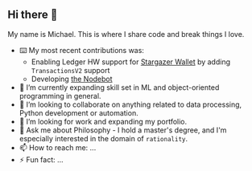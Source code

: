 ## Hi there 👋

My name is Michael. This is where I share code and break things I love.

- ⌨️ My most recent contributions was:
    * Enabling Ledger HW support for [Stargazer Wallet](https://github.com/buzzgreyday/stargazer-wallet-ledger) by adding `TransactionsV2` support
    * Developing [the Nodebot](https://github.com/buzzgreyday/hgtp-node-discord-bot)
- 🌱 I’m currently expanding skill set in ML and object-oriented programming in general.
- 👯 I’m looking to collaborate on anything related to data processing, Python development or automation.
- 🔭 I’m looking for work and expanding my portfolio.
- 💬 Ask me about Philosophy - I hold a master's degree, and I'm especially interested in the domain of `rationality`.
- 📫 How to reach me: ...
- ⚡ Fun fact: ...
